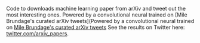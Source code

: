 Code to downloads machine learning paper from arXiv and tweet out the most interesting ones.
Powered by a convolutional neural trained on [Mile Brundage's curated arXiv tweets](Powered by a convolutional neural trained on [Mile Brundage's curated arXiv tweets](https://twitter.com/Miles_Brundage)
See the results on Twitter here: [twitter.com/arxiv_papers](https://twitter.com/arxiv_papers).



